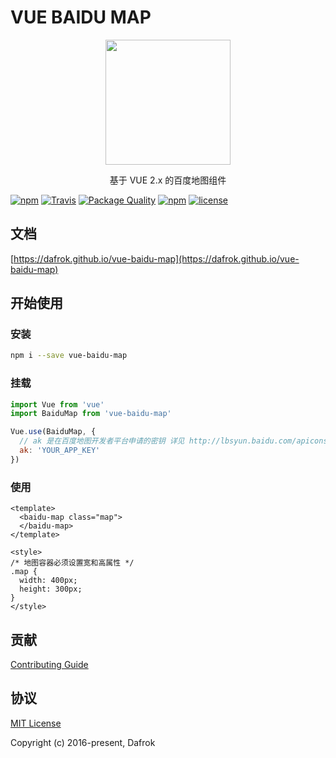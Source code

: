 # VUE BAIDU MAP

<p align="center">
  <img src="https://dafrok.github.io/vue-baidu-map/favicon.png" width="200px">
</p>
<p align="center">基于 VUE 2.x 的百度地图组件</p>

[![npm](https://img.shields.io/npm/v/vue-baidu-map.svg)]()
[![Travis](https://img.shields.io/travis/Dafrok/vue-baidu-map.svg)]()
[![Package Quality](http://npm.packagequality.com/shield/vue-baidu-map.svg)](http://packagequality.com/#?package=vue-baidu-map)
[![npm](https://img.shields.io/npm/dm/vue-baidu-map.svg)]()
[![license](https://img.shields.io/github/license/dafrok/vue-baidu-map.svg)]()

## 文档

[https://dafrok.github.io/vue-baidu-map](https://dafrok.github.io/vue-baidu-map)

## 开始使用

### 安装

```bash
npm i --save vue-baidu-map
```

### 挂载

```javascript
import Vue from 'vue'
import BaiduMap from 'vue-baidu-map'

Vue.use(BaiduMap, {
  // ak 是在百度地图开发者平台申请的密钥 详见 http://lbsyun.baidu.com/apiconsole/key */
  ak: 'YOUR_APP_KEY'
})
```

### 使用
```vue
<template>
  <baidu-map class="map">
  </baidu-map>
</template>

<style>
/* 地图容器必须设置宽和高属性 */
.map {
  width: 400px;
  height: 300px;
}
</style>
```

## 贡献

[Contributing Guide](https://github.com/Dafrok/vue-baidu-map/blob/master/CONTRIBUTING.md)


## 协议

[MIT License](https://opensource.org/licenses/MIT)

Copyright (c) 2016-present, Dafrok


